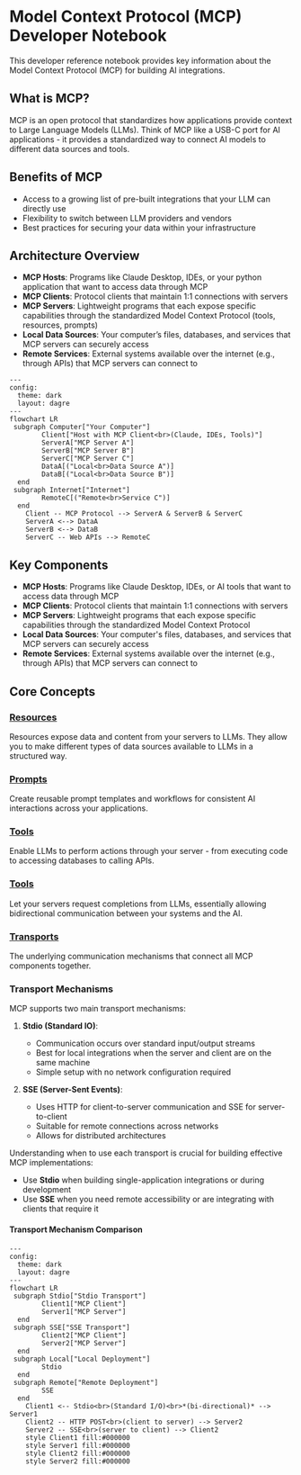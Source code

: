# Model Context Protocol (MCP) Developer Notebook

This developer reference notebook provides key information about the Model Context Protocol (MCP) for building AI integrations.

## What is MCP?

MCP is an open protocol that standardizes how applications provide context to Large Language Models (LLMs). Think of MCP like a USB-C port for AI applications - it provides a standardized way to connect AI models to different data sources and tools.

## Benefits of MCP

* Access to a growing list of pre-built integrations that your LLM can directly use
* Flexibility to switch between LLM providers and vendors
* Best practices for securing your data within your infrastructure

## Architecture Overview
- **MCP Hosts**: Programs like Claude Desktop, IDEs, or your python application that want to access data through MCP
- **MCP Clients**: Protocol clients that maintain 1:1 connections with servers
- **MCP Servers**: Lightweight programs that each expose specific capabilities through the standardized Model Context Protocol (tools, resources, prompts)
- **Local Data Sources**: Your computer’s files, databases, and services that MCP servers can securely access
- **Remote Services**: External systems available over the internet (e.g., through APIs) that MCP servers can connect to

```mermaid
---
config:
  theme: dark
  layout: dagre
---
flowchart LR
 subgraph Computer["Your Computer"]
        Client["Host with MCP Client<br>(Claude, IDEs, Tools)"]
        ServerA["MCP Server A"]
        ServerB["MCP Server B"]
        ServerC["MCP Server C"]
        DataA[("Local<br>Data Source A")]
        DataB[("Local<br>Data Source B")]
  end
 subgraph Internet["Internet"]
        RemoteC[("Remote<br>Service C")]
  end
    Client -- MCP Protocol --> ServerA & ServerB & ServerC
    ServerA <--> DataA
    ServerB <--> DataB
    ServerC -- Web APIs --> RemoteC
```


## Key Components

* **MCP Hosts**: Programs like Claude Desktop, IDEs, or AI tools that want to access data through MCP
* **MCP Clients**: Protocol clients that maintain 1:1 connections with servers
* **MCP Servers**: Lightweight programs that each expose specific capabilities through the standardized Model Context Protocol
* **Local Data Sources**: Your computer's files, databases, and services that MCP servers can securely access
* **Remote Services**: External systems available over the internet (e.g., through APIs) that MCP servers can connect to

## Core Concepts

<h3><a href="https://modelcontextprotocol.io/docs/concepts/resources">Resources</a></h3>
Resources expose data and content from your servers to LLMs. They allow you to make different types of data sources available to LLMs in a structured way.

<h3><a href="https://modelcontextprotocol.io/docs/concepts/prompts">Prompts</a></h3>
Create reusable prompt templates and workflows for consistent AI interactions across your applications.

<h3><a href="https://modelcontextprotocol.io/docs/concepts/tools">Tools</a></h3>
Enable LLMs to perform actions through your server - from executing code to accessing databases to calling APIs.

<h3><a href="https://modelcontextprotocol.io/docs/concepts/sampling">Tools</a></h3>
Let your servers request completions from LLMs, essentially allowing bidirectional communication between your systems and the AI.

<h3><a href="https://modelcontextprotocol.io/docs/concepts/transports">Transports</a></h3>
The underlying communication mechanisms that connect all MCP components together.

### Transport Mechanisms

MCP supports two main transport mechanisms:

1. **Stdio (Standard IO)**: 
   - Communication occurs over standard input/output streams
   - Best for local integrations when the server and client are on the same machine
   - Simple setup with no network configuration required

2. **SSE (Server-Sent Events)**:
   - Uses HTTP for client-to-server communication and SSE for server-to-client
   - Suitable for remote connections across networks
   - Allows for distributed architectures

Understanding when to use each transport is crucial for building effective MCP implementations:

- Use **Stdio** when building single-application integrations or during development
- Use **SSE** when you need remote accessibility or are integrating with clients that require it

#### Transport Mechanism Comparison

```mermaid
---
config:
  theme: dark
  layout: dagre
---
flowchart LR
 subgraph Stdio["Stdio Transport"]
        Client1["MCP Client"]
        Server1["MCP Server"]
  end
 subgraph SSE["SSE Transport"]
        Client2["MCP Client"]
        Server2["MCP Server"]
  end
 subgraph Local["Local Deployment"]
        Stdio
  end
 subgraph Remote["Remote Deployment"]
        SSE
  end
    Client1 <-- Stdio<br>(Standard I/O)<br>*(bi-directional)* --> Server1
    Client2 -- HTTP POST<br>(client to server) --> Server2
    Server2 -- SSE<br>(server to client) --> Client2
    style Client1 fill:#000000
    style Server1 fill:#000000
    style Client2 fill:#000000
    style Server2 fill:#000000
```
